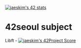 [![jaeskim's 42 stats](https://badge42.herokuapp.com/api/stats/heryu)](https://github.com/JaeSeoKim/badge42)

# 42seoul subject
Libft - [![jaeskim's 42Project Score](https://badge42.herokuapp.com/api/project/heryu/Libft)](https://github.com/JaeSeoKim/badge42)
